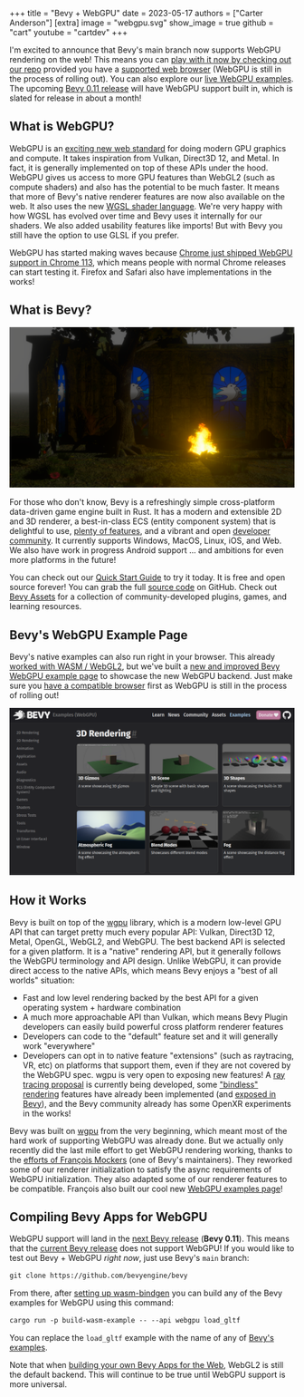 +++
title = "Bevy + WebGPU"
date = 2023-05-17
authors = ["Carter Anderson"]
[extra]
image = "webgpu.svg"
show_image = true
github = "cart"
youtube = "cartdev"
+++

I'm excited to announce that Bevy's main branch now supports WebGPU rendering on the web! This means you can [play with it now by checking out our repo](https://github.com/bevyengine/bevy) provided you have a [supported web browser](https://caniuse.com/webgpu) (WebGPU is still in the process of rolling out). You can also explore our [live WebGPU examples](/examples-webgpu). The upcoming [Bevy 0.11 release](https://github.com/bevyengine/bevy/milestone/11) will have WebGPU support built in, which is slated for release in about a month!

## What is WebGPU?

WebGPU is an [exciting new web standard](https://github.com/gpuweb/gpuweb) for doing modern GPU graphics and compute. It takes inspiration from Vulkan, Direct3D 12, and Metal. In fact, it is generally implemented on top of these APIs under the hood. WebGPU gives us access to more GPU features than WebGL2 (such as compute shaders) and also has the potential to be much faster. It means that more of Bevy's native renderer features are now also available on the web. It also uses the new [WGSL shader language](https://www.w3.org/TR/WGSL). We're very happy with how WGSL has evolved over time and Bevy uses it internally for our shaders. We also added usability features like imports! But with Bevy you still have the option to use GLSL if you prefer.

WebGPU has started making waves because [Chrome just shipped WebGPU support in Chrome 113](https://developer.chrome.com/blog/webgpu-release/), which means people with normal Chrome releases can start testing it. Firefox and Safari also have implementations in the works!

## What is Bevy?

![ruins](ruins.png)

For those who don't know, Bevy is a refreshingly simple cross-platform data-driven game engine built in Rust. It has a modern and extensible 2D and 3D renderer, a best-in-class ECS (entity component system) that is delightful to use, [plenty of features](/), and a vibrant and open [developer community](/community). It currently supports Windows, MacOS, Linux, iOS, and Web. We also have work in progress Android support ... and ambitions for even more platforms in the future!

You can check out our [Quick Start Guide](/learn/quick-start/introduction) to try it today. It is free and open source forever! You can grab the full [source code](https://github.com/bevyengine/bevy) on GitHub. Check out [Bevy Assets](https://bevyengine.org/assets) for a collection of community-developed plugins, games, and learning resources.

<!-- more -->

## Bevy's WebGPU Example Page

Bevy's native examples can also run right in your browser. This already [worked with WASM / WebGL2](/examples), but we've built a [new and improved Bevy WebGPU example page](/examples-webgpu/) to showcase the new WebGPU backend. Just make sure you [have a compatible browser](https://caniuse.com/webgpu) first as WebGPU is still in the process of rolling out!

[![webgpu examples page screenshot](examples.png)](/examples-webgpu)

## How it Works

Bevy is built on top of the [wgpu] library, which is a modern low-level GPU API that can target pretty much every popular API: Vulkan, Direct3D 12, Metal, OpenGL, WebGL2, and WebGPU. The best backend API is selected for a given platform. It is a "native" rendering API, but it generally follows the WebGPU terminology and API design. Unlike WebGPU, it can provide direct access to the native APIs, which means Bevy enjoys a "best of all worlds" situation:

* Fast and low level rendering backed by the best API for a given operating system + hardware combination
* A much more approachable API than Vulkan, which means Bevy Plugin developers can easily build powerful cross platform renderer features
* Developers can code to the "default" feature set and it will generally work "everywhere"
* Developers can opt in to native feature "extensions" (such as raytracing, VR, etc) on platforms that support them, even if they are not covered by the WebGPU spec. wgpu is very open to exposing new features! A [ray tracing proposal](https://github.com/gfx-rs/wgpu/pull/3507) is currently being developed, some ["bindless" rendering](https://github.com/gfx-rs/wgpu/issues/3637) features have already been implemented (and [exposed in Bevy](https://github.com/bevyengine/bevy/blob/main/examples/shader/texture_binding_array.rs)), and the Bevy community already has some OpenXR experiments in the works!

Bevy was built on [wgpu] from the very beginning, which meant most of the hard work of supporting WebGPU was already done. But we actually only recently did the last mile effort to get WebGPU rendering working, thanks to the [efforts of François Mockers](https://github.com/bevyengine/bevy/pull/8336) (one of Bevy's maintainers). They reworked some of our renderer initialization to satisfy the async requirements of WebGPU initialization. They also adapted some of our renderer features to be compatible. François also built our cool new [WebGPU examples page](/examples-webgpu)!

[wgpu]: https://github.com/gfx-rs/wgpu

## Compiling Bevy Apps for WebGPU

WebGPU support will land in the [next Bevy release](https://github.com/bevyengine/bevy/milestone/11) (**Bevy 0.11**). This means that the [current Bevy release](/news/bevy-0-10) does not support WebGPU! If you would like to test out Bevy + WebGPU _right now_, just use Bevy's `main` branch:

```txt
git clone https://github.com/bevyengine/bevy
```

From there, after [setting up wasm-bindgen](https://github.com/bevyengine/bevy/tree/main/examples#setup-2) you can build any of the Bevy examples for WebGPU using this command:

```txt
cargo run -p build-wasm-example -- --api webgpu load_gltf
```

You can replace the `load_gltf` example with the name of any of [Bevy's examples](https://github.com/bevyengine/bevy/tree/main/examples).

Note that when [building your own Bevy Apps for the Web](https://bevy-cheatbook.github.io/platforms/wasm.html), WebGL2 is still the default backend. This will continue to be true until WebGPU support is more universal.

